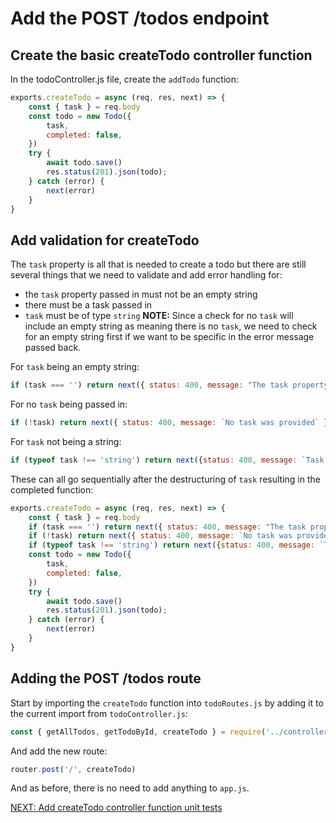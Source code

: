 # Add the POST /todos endpoint

## Create the basic createTodo controller function

In the todoController.js file, create the `addTodo` function:
```javascript
exports.createTodo = async (req, res, next) => {
    const { task } = req.body
    const todo = new Todo({
        task,
        completed: false,
    })
    try {
        await todo.save()
        res.status(201).json(todo);
    } catch (error) {
        next(error)
    }
}
```

## Add validation for createTodo

The `task` property is all that is needed to create a todo but there are still several things that we need to validate and add error handling for:
- the `task` property passed in must not be an empty string
- there must be a task passed in
- `task` must be of type `string`
**NOTE:** Since a check for no `task` will include an empty string as meaning there is no `task`, we need to check for an empty string first if we want to be specific in the error message passed back.

For `task` being an empty string:
```javascript
if (task === '') return next({ status: 400, message: "The task property cannot be an empty string" })
```

For no `task` being passed in:
```javascript
if (!task) return next({ status: 400, message: `No task was provided` })
```

For `task` not being a string:
```javascript
if (typeof task !== 'string') return next({status: 400, message: `Task must be a string but type ${typeof(task)} was given`})
```

These can all go sequentially after the destructuring of `task` resulting in the completed function:

```javascript
exports.createTodo = async (req, res, next) => {
    const { task } = req.body
    if (task === '') return next({ status: 400, message: "The task property cannot be an empty string" })
    if (!task) return next({ status: 400, message: `No task was provided` })
    if (typeof task !== 'string') return next({status: 400, message: `Task must be a string but type ${typeof(task)} was given`})
    const todo = new Todo({
        task,
        completed: false,
    })
    try {
        await todo.save()
        res.status(201).json(todo);
    } catch (error) {
        next(error)
    }
}
```

## Adding the POST /todos route

Start by importing the `createTodo` function into `todoRoutes.js` by adding it to the current import from `todoController.js`:

```javascript
const { getAllTodos, getTodoById, createTodo } = require('../controllers/todoController')
```

And add the new route:

```javascript
router.post('/', createTodo)
```

And as before, there is no need to add anything to `app.js`.

[NEXT: Add createTodo controller function unit tests](16.createTodoControllerFunctionUnitTests.md)


